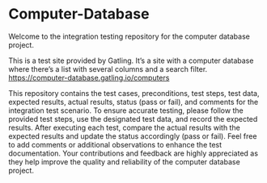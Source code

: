 # Computer-Database

Welcome to the integration testing repository for the computer database project.

This is a test site provided by Gatling. It’s a site with a computer database where there’s a list with several columns and a search filter. 
https://computer-database.gatling.io/computers

This repository contains the test cases, preconditions, test steps, test data, expected results, actual results, status (pass or fail), and comments for the integration test scenario. To ensure accurate testing, please follow the provided test steps, use the designated test data, and record the expected results. After executing each test, compare the actual results with the expected results and update the status accordingly (pass or fail). Feel free to add comments or additional observations to enhance the test documentation. Your contributions and feedback are highly appreciated as they help improve the quality and reliability of the computer database project.
